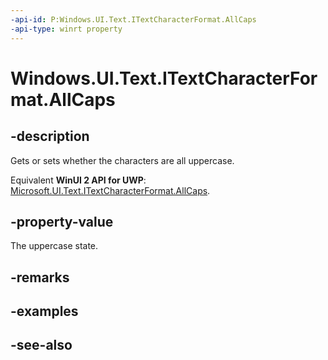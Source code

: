 ```yaml
---
-api-id: P:Windows.UI.Text.ITextCharacterFormat.AllCaps
-api-type: winrt property
---
```


<!-- Property syntax
public Windows.UI.Text.FormatEffect AllCaps { get;  set; }
-->

# Windows.UI.Text.ITextCharacterFormat.AllCaps

## -description
Gets or sets whether the characters are all uppercase.

Equivalent **WinUI 2 API for UWP**: [Microsoft.UI.Text.ITextCharacterFormat.AllCaps](/windows/winui/api/microsoft.ui.text.itextcharacterformat.allcaps).

## -property-value
The uppercase state.

## -remarks

## -examples

## -see-also
